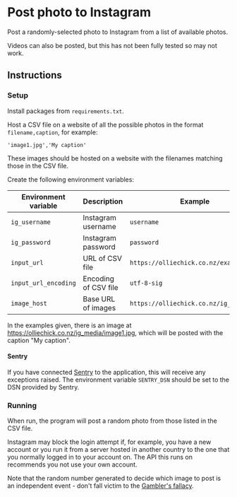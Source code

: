 # Post photo to Instagram
Post a randomly-selected photo to Instagram from a list of available photos.

Videos can also be posted, but this has not been fully tested so may not work.

## Instructions

### Setup

Install packages from `requirements.txt`.

Host a CSV file on a website of all the possible photos in the format `filename,caption`, for example:

```csv
'image1.jpg','My caption'
```

These images should be hosted on a website with the filenames matching those in the CSV file.

Create the following environment variables:

| Environment variable | Description        | Example    |
|----------------------|--------------------|------------|
| `ig_username`        | Instagram username | `username` |
| `ig_password`        | Instagram password | `password` |
| `input_url`          | URL of CSV file    | `https://olliechick.co.nz/example.csv` |
| `input_url_encoding` |Encoding of CSV file| `utf-8-sig`                            |
| `image_host`         | Base URL of images | `https://olliechick.co.nz/ig_media/`   |

In the examples given, there is an image at https://olliechick.co.nz/ig_media/image1.jpg, which will be posted with the caption "My caption".

#### Sentry

If you have connected [Sentry](https://docs.sentry.io/) to the application, this will receive any exceptions raised. The environment variable `SENTRY_DSN` should be set to the DSN provided by Sentry.

### Running

When run, the program will post a random photo from those listed in the CSV file.

Instagram may block the login attempt if, for example, you have a new account or you run it from a server hosted in another country to the one that you normally logged in to your account on. The API this runs on recommends you not use your own account.

Note that the random number generated to decide which image to post is an independent event - don't fall victim to the [Gambler's fallacy](https://en.wikipedia.org/wiki/Gambler%27s_fallacy).